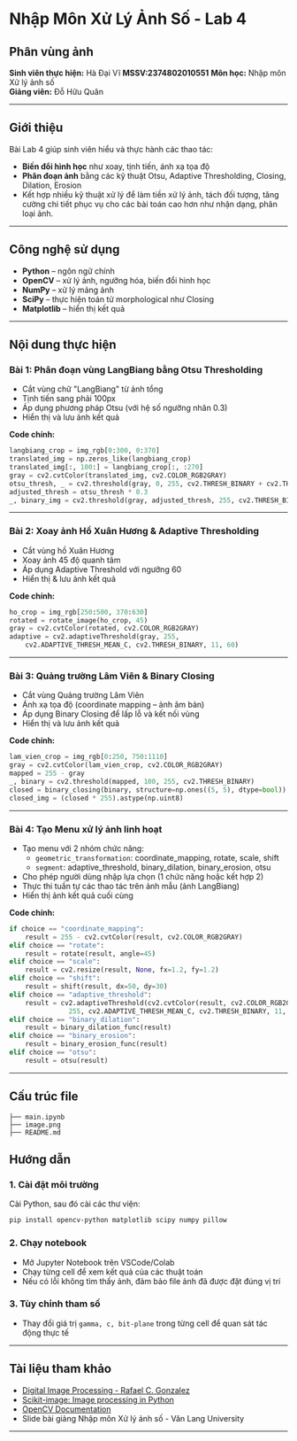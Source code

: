 # Nhập Môn Xử Lý Ảnh Số - Lab 4  
## **Phân vùng ảnh**
**Sinh viên thực hiện:** Hà Đại Vĩ 
**MSSV:2374802010551** 
**Môn học:** Nhập môn Xử lý ảnh số  
**Giảng viên:** Đỗ Hữu Quân  

---

## Giới thiệu

Bài Lab 4 giúp sinh viên hiểu và thực hành các thao tác:
- **Biến đổi hình học** như xoay, tịnh tiến, ánh xạ tọa độ
- **Phân đoạn ảnh** bằng các kỹ thuật Otsu, Adaptive Thresholding, Closing, Dilation, Erosion
- Kết hợp nhiều kỹ thuật xử lý để làm tiền xử lý ảnh, tách đối tượng, tăng cường chi tiết phục vụ cho các bài toán cao hơn như nhận dạng, phân loại ảnh.

---

## Công nghệ sử dụng

- **Python** – ngôn ngữ chính
- **OpenCV** – xử lý ảnh, ngưỡng hóa, biến đổi hình học
- **NumPy** – xử lý mảng ảnh
- **SciPy** – thực hiện toán tử morphological như Closing
- **Matplotlib** – hiển thị kết quả

---

## Nội dung thực hiện

### Bài 1: Phân đoạn vùng LangBiang bằng Otsu Thresholding

- Cắt vùng chữ "LangBiang" từ ảnh tổng
- Tịnh tiến sang phải 100px
- Áp dụng phương pháp Otsu (với hệ số ngưỡng nhân 0.3)
- Hiển thị và lưu ảnh kết quả

**Code chính:**
```python
langbiang_crop = img_rgb[0:300, 0:370]
translated_img = np.zeros_like(langbiang_crop)
translated_img[:, 100:] = langbiang_crop[:, :270]
gray = cv2.cvtColor(translated_img, cv2.COLOR_RGB2GRAY)
otsu_thresh, _ = cv2.threshold(gray, 0, 255, cv2.THRESH_BINARY + cv2.THRESH_OTSU)
adjusted_thresh = otsu_thresh * 0.3
_, binary_img = cv2.threshold(gray, adjusted_thresh, 255, cv2.THRESH_BINARY)
```

---

### Bài 2: Xoay ảnh Hồ Xuân Hương & Adaptive Thresholding

- Cắt vùng hồ Xuân Hương
- Xoay ảnh 45 độ quanh tâm
- Áp dụng Adaptive Threshold với ngưỡng 60
- Hiển thị & lưu ảnh kết quả

**Code chính:**
```python
ho_crop = img_rgb[250:500, 370:630]
rotated = rotate_image(ho_crop, 45)
gray = cv2.cvtColor(rotated, cv2.COLOR_RGB2GRAY)
adaptive = cv2.adaptiveThreshold(gray, 255,
    cv2.ADAPTIVE_THRESH_MEAN_C, cv2.THRESH_BINARY, 11, 60)
```

---

### Bài 3: Quảng trường Lâm Viên & Binary Closing

- Cắt vùng Quảng trường Lâm Viên
- Ánh xạ tọa độ (coordinate mapping – ảnh âm bản)
- Áp dụng Binary Closing để lấp lỗ và kết nối vùng
- Hiển thị và lưu ảnh kết quả

**Code chính:**
```python
lam_vien_crop = img_rgb[0:250, 750:1110]
gray = cv2.cvtColor(lam_vien_crop, cv2.COLOR_RGB2GRAY)
mapped = 255 - gray
_, binary = cv2.threshold(mapped, 100, 255, cv2.THRESH_BINARY)
closed = binary_closing(binary, structure=np.ones((5, 5), dtype=bool))
closed_img = (closed * 255).astype(np.uint8)
```

---

### Bài 4: Tạo Menu xử lý ảnh linh hoạt

- Tạo menu với 2 nhóm chức năng:
  - `geometric_transformation`: coordinate_mapping, rotate, scale, shift
  - `segment`: adaptive_threshold, binary_dilation, binary_erosion, otsu
- Cho phép người dùng nhập lựa chọn (1 chức năng hoặc kết hợp 2)
- Thực thi tuần tự các thao tác trên ảnh mẫu (ảnh LangBiang)
- Hiển thị ảnh kết quả cuối cùng

**Code chính:**
```python
if choice == "coordinate_mapping":
    result = 255 - cv2.cvtColor(result, cv2.COLOR_RGB2GRAY)
elif choice == "rotate":
    result = rotate(result, angle=45)
elif choice == "scale":
    result = cv2.resize(result, None, fx=1.2, fy=1.2)
elif choice == "shift":
    result = shift(result, dx=50, dy=30)
elif choice == "adaptive_threshold":
    result = cv2.adaptiveThreshold(cv2.cvtColor(result, cv2.COLOR_RGB2GRAY),
               255, cv2.ADAPTIVE_THRESH_MEAN_C, cv2.THRESH_BINARY, 11, 5)
elif choice == "binary_dilation":
    result = binary_dilation_func(result)
elif choice == "binary_erosion":
    result = binary_erosion_func(result)
elif choice == "otsu":
    result = otsu(result)
```
---

## Cấu trúc file

```
├── main.ipynb      
├── image.png        
├── README.md       
```

## Hướng dẫn

### 1. Cài đặt môi trường

Cài Python, sau đó cài các thư viện:

```bash
pip install opencv-python matplotlib scipy numpy pillow
```

### 2. Chạy notebook

- Mở Jupyter Notebook trên VSCode/Colab
- Chạy từng cell để xem kết quả của các thuật toán
- Nếu có lỗi không tìm thấy ảnh, đảm bảo file ảnh đã được đặt đúng vị trí

### 3. Tùy chỉnh tham số

- Thay đổi giá trị `gamma, c, bit-plane` trong từng cell để quan sát tác động thực tế

---

## Tài liệu tham khảo

- [Digital Image Processing - Rafael C. Gonzalez](https://www.amazon.com/Digital-Image-Processing-Rafael-Gonzalez/dp/013168728X)
- [Scikit-image: Image processing in Python](https://scikit-image.org/)
- [OpenCV Documentation](https://docs.opencv.org/)
- Slide bài giảng Nhập môn Xử lý ảnh số - Văn Lang University

---



